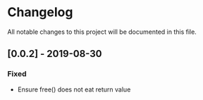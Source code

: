 # Changelog
All notable changes to this project will be documented in this file.

## [0.0.2] - 2019-08-30
### Fixed
- Ensure free() does not eat return value
